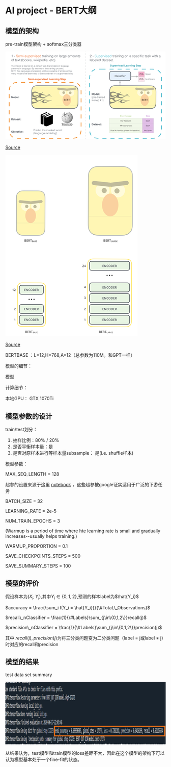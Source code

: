 # AI project - BERT大纲

## 模型的架构

pre-train模型架构 + softmax三分类器

![1592634344897](1592634344897.png)

[Source](http://jalammar.github.io/illustrated-bert/)

![1592635033405](1592635033405.png)

[Source](http://jalammar.github.io/illustrated-bert/)

BERTBASE ：L=12,H=768,A=12（总参数为110M。和GPT一样）

模型的细节：

[模型](https://tfhub.dev/google/bert_chinese_L-12_H-768_A-12/1)

计算细节：

本地GPU： GTX 1070Ti



## 模型参数的设计

train/test划分： 

1. 抽样比例：80% / 20%
2. 是否平衡样本量：是
3. 是否对原样本进行等样本量subsample： 是(i.e. shuffle样本)

模型参数：

MAX_SEQ_LENGTH = 128

超参的设置来源于这里 [notebook](https://colab.sandbox.google.com/github/tensorflow/tpu/blob/master/tools/colab/bert_finetuning_with_cloud_tpus.ipynb) ，这些超参被google证实适用于广泛的下游任务

BATCH_SIZE = 32

LEARNING_RATE = 2e-5

NUM_TRAIN_EPOCHS = 3

(Warmup is a period of time where hte learning rate  is small and gradually increases--usually helps training.)

WARMUP_PROPORTION = 0.1

SAVE_CHECKPOINTS_STEPS = 500

SAVE_SUMMARY_STEPS = 100



## 模型的评价

假设样本为$(X_i,Y_i)$,其中$Y_i \in \{0,1,2\}$,预测的样本label为$\hat{Y_i}$

$accuracy = \frac{\sum_i I(Y_i = \hat{Y_i})}{\#TotaL\_Observations}$

$recall\_nClassifier = \frac{1}{\#Labels}\sum_{j\in\{0,1,2\}}recall(j)$

$precision\_nClassifier = \frac{1}{\#Labels}\sum_{j\in\{0,1,2\}}precision(j)$

其中 $recall(j), precision(j)$为将三分类问题变为二分类问题（label = j或label $\neq$ j）时对应的recall和precision



## 模型的结果

test data set summary

![1592636060393](1592636060393.png)

从结果认为，test模型和train模型的loss差距不大，因此在这个模型的架构下可以认为模型基本处于一个fine-fit的状态。


